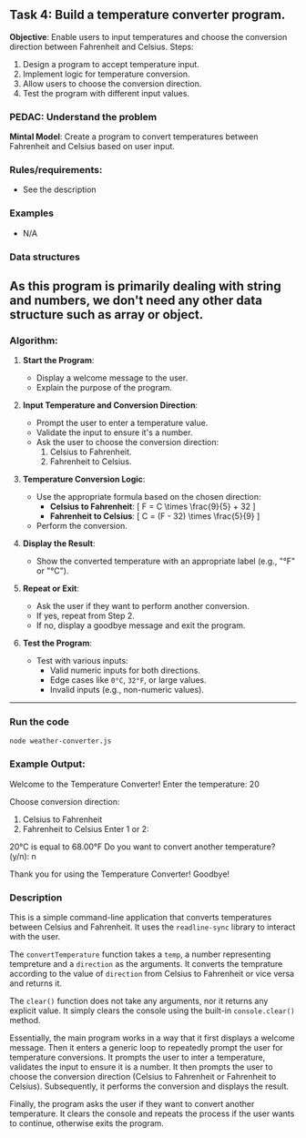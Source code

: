 ## Task 4: Build a temperature converter program.

**Objective**: Enable users to input temperatures
and choose the conversion direction between
Fahrenheit and Celsius.
Steps:
1. Design a program to accept temperature
input.
2. Implement logic for temperature conversion.
3. Allow users to choose the conversion
direction.
4. Test the program with different input values.

### PEDAC: Understand the problem

**Mintal Model**: Create a program to convert temperatures between Fahrenheit and Celsius based on user input.

### Rules/requirements: 
- See the description

### Examples
- N/A

### Data structures
As this program is primarily dealing with string and numbers, we don't need any other data structure such as array or object. 
---

### Algorithm:

1. **Start the Program**:
   - Display a welcome message to the user.
   - Explain the purpose of the program.

2. **Input Temperature and Conversion Direction**:
   - Prompt the user to enter a temperature value.
   - Validate the input to ensure it's a number.
   - Ask the user to choose the conversion direction:
     1. Celsius to Fahrenheit.
     2. Fahrenheit to Celsius.

3. **Temperature Conversion Logic**:
   - Use the appropriate formula based on the chosen direction:
     - **Celsius to Fahrenheit**:
       \[
       F = C \times \frac{9}{5} + 32
       \]
     - **Fahrenheit to Celsius**:
       \[
       C = (F - 32) \times \frac{5}{9}
       \]
   - Perform the conversion.

4. **Display the Result**:
   - Show the converted temperature with an appropriate label (e.g., "°F" or "°C").

5. **Repeat or Exit**:
   - Ask the user if they want to perform another conversion.
   - If yes, repeat from Step 2.
   - If no, display a goodbye message and exit the program.

6. **Test the Program**:
   - Test with various inputs:
     - Valid numeric inputs for both directions.
     - Edge cases like `0°C`, `32°F`, or large values.
     - Invalid inputs (e.g., non-numeric values).

---

### Run the code
```bash
node weather-converter.js
```
### Example Output:
Welcome to the Temperature Converter!
Enter the temperature: 20

Choose conversion direction:
1. Celsius to Fahrenheit
2. Fahrenheit to Celsius
Enter 1 or 2: 

20°C is equal to 68.00°F
Do you want to convert another temperature? (y/n): n

Thank you for using the Temperature Converter! Goodbye!

### Description
This is a simple command-line application that converts temperatures between Celsius and Fahrenheit. 
It uses the `readline-sync` library to interact with the user.

The `convertTemperature` function takes a `temp`, a number representing tempreture and a `direction` as the arguments. It converts the temprature according to the value of `direction` from Celsius to Fahrenheit or vice versa and returns it. 

The `clear()` function does not take any arguments, nor it returns any explicit value. It simply clears the console using the built-in `console.clear()` method. 

Essentially, the main program works in a way that it first displays a welcome message. Then it enters a generic loop to repeatedly prompt the user for temperature conversions. It prompts the user to inter a temperature, validates the input to ensure it is a number. It then prompts the user to choose the conversion direction (Celsius to Fahrenheit or Fahrenheit to Celsius). Subsequently, it performs the conversion and displays the result.


Finally, the program asks the user if they want to convert another temperature. It clears the console and repeats the process if the user wants to continue, otherwise exits the program.